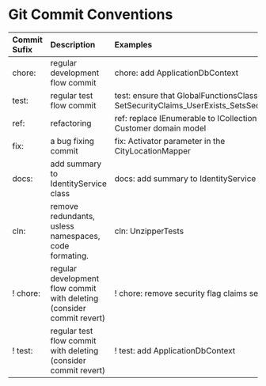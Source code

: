 # Git Commit Conventions

| Commit Sufix     | Description                                           | Examples                                                            |
|:-----------------|:------------------------------------------------------|:--------------------------------------------------------------------|
| chore:           | regular development flow commit                       | chore: add ApplicationDbContext                                     |
| test:            | regular test flow commit                              | test: ensure that GlobalFunctionsClass's: <br/> SetSecurityClaims_UserExists_SetsSecurityClaims |
| ref:             | refactoring                                           | ref: replace IEnumerable to ICollection in Customer domain model    |
| fix:             | a bug fixing commit                                   | fix: Activator parameter in the CityLocationMapper                  |
| docs:            | add summary to IdentityService class                  | docs: add summary to IdentityService class                          |
| cln:             | remove redundants, usless namespaces, code formating. | cln: UnzipperTests                                                  |
| ! chore:         | regular development flow commit with deleting (consider commit revert) | ! chore: remove security flag claims seeding       |
| ! test:          | regular test flow commit with deleting (consider commit revert)        | ! test: add ApplicationDbContext                   |

